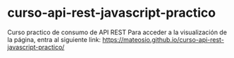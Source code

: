 # curso-api-rest-javascript-practico
Curso practico de consumo de API REST
Para acceder a la visualización de la página, entra al siguiente link:
 https://mateosio.github.io/curso-api-rest-javascript-practico/
